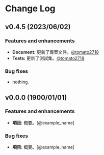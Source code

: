 # Change Log

## v0.4.5 (2023/06/02)
### Features and enhancements
- **Document:** 更新了專案文件。[@tomato2718]
- **Tests:** 更新了測試集。[@tomato2718]

### Bug fixes
- nothing.


## v0.0.0 (1900/01/01)
### Features and enhancements
- **項目:** 概要。[@example_name]

### Bug fixes
- **項目:** 概要。[@example_name]


<!-- 資訊區塊 -->
[@tomato2718]: yveschen2718@gmail.com
